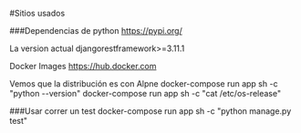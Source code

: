 #Sitios usados

###Dependencias de python
https://pypi.org/

La version actual 
djangorestframework>=3.11.1


Docker Images
https://hub.docker.com


Vemos que la distribución es con Alpne
docker-compose run app sh -c "python --version"
docker-compose run app sh -c "cat /etc/os-release"


###Usar
correr un test
docker-compose run app sh -c "python manage.py test"

